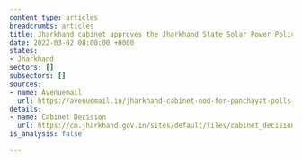 ```yaml
---
content_type: articles
breadcrumbs: articles
title: Jharkhand cabinet approves the Jharkhand State Solar Power Policy, 2022
date: 2022-03-02 08:00:00 +0000
states:
- Jharkhand
sectors: []
subsectors: []
sources:
- name: Avenuemail
  url: https://avenuemail.in/jharkhand-cabinet-nod-for-panchayat-polls-new-solar-energy-policy-no-subsidy-for-consumers-using-over-400-power-units/
details:
- name: Cabinet Decision
  url: https://cm.jharkhand.gov.in/sites/default/files/cabinet_decision_24_02_2022.pdf
is_analysis: false

---
```


